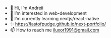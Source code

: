 - 👋 Hi, I’m Andreii
- 👀 I’m interested in web-development
- 🌱 I’m currently learning nextjs/react-native
- ✨ https://lastofpudge.github.io/next-portfolio/
- 📫 How to reach me iluxor1991@gmail.com

<!---
lastofpudge/lastofpudge is a ✨ special ✨ repository because its `README.md` (this file) appears on your GitHub profile.
You can click the Preview link to take a look at your changes.
--->

